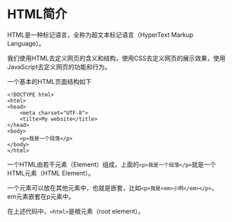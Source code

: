 # HTML简介
HTML是一种标记语言，全称为超文本标记语言（HyperText Markup Language）。

我们使用HTML去定义网页的含义和结构，使用CSS去定义网页的展示效果，使用JavaScript去定义网页的功能和行为。

一个基本的HTML页面结构如下

    <!DOCTYPE html>
    <html>
    <head>
        <meta charset="UTF-8">
        <tilte>My website</title>
    </head>
    <body>
        <p>我是一个段落</p>
    </body>
    </html>

一个HTML由若干元素（Element）组成，上面的`<p>我是一个段落</p>`就是一个HTML元素（HTML Element）。

一个元素可以放在其他元素中，也就是嵌套，比如`<p>我是<em>小明</em></p>`，em元素嵌套在p元素中。

在上述代码中，`<html>`是根元素（root element）。